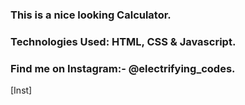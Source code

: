 ### This is a nice looking Calculator.

### Technologies Used: HTML, CSS & Javascript.

### Find me on Instagram:- @electrifying_codes.

[Inst]
